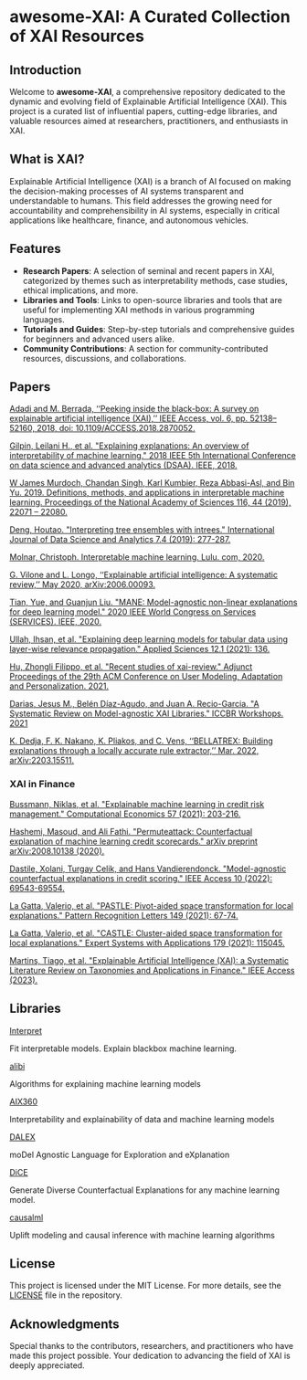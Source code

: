 # awesome-XAI: A Curated Collection of XAI Resources

## Introduction

Welcome to **awesome-XAI**, a comprehensive repository dedicated to the dynamic and evolving field of Explainable Artificial Intelligence (XAI). This project is a curated list of influential papers, cutting-edge libraries, and valuable resources aimed at researchers, practitioners, and enthusiasts in XAI.

## What is XAI?

Explainable Artificial Intelligence (XAI) is a branch of AI focused on making the decision-making processes of AI systems transparent and understandable to humans. This field addresses the growing need for accountability and comprehensibility in AI systems, especially in critical applications like healthcare, finance, and autonomous vehicles.

## Features

- **Research Papers**: A selection of seminal and recent papers in XAI, categorized by themes such as interpretability methods, case studies, ethical implications, and more.
- **Libraries and Tools**: Links to open-source libraries and tools that are useful for implementing XAI methods in various programming languages.
- **Tutorials and Guides**: Step-by-step tutorials and comprehensive guides for beginners and advanced users alike.
- **Community Contributions**: A section for community-contributed resources, discussions, and collaborations.

## Papers 

[Adadi and M. Berrada, ‘‘Peeking inside the black-box: A survey on explainable artificial intelligence (XAI),’’ IEEE Access, vol. 6, pp. 52138–52160, 2018, doi: 10.1109/ACCESS.2018.2870052. ](https://ieeexplore.ieee.org/iel7/6287639/6514899/08466590.pdf)

[Gilpin, Leilani H., et al. "Explaining explanations: An overview of interpretability of machine learning." 2018 IEEE 5th International Conference on data science and advanced analytics (DSAA). IEEE, 2018.](https://arxiv.org/pdf/1806.00069)

[W James Murdoch, Chandan Singh, Karl Kumbier, Reza Abbasi-Asl, and Bin Yu. 2019. Definitions, methods, and applications in interpretable machine learning. Proceedings of the National Academy of Sciences 116, 44 (2019), 22071 – 22080.](https://www.pnas.org/doi/full/10.1073/pnas.1900654116)

[Deng, Houtao. "Interpreting tree ensembles with intrees." International Journal of Data Science and Analytics 7.4 (2019): 277-287.](https://arxiv.org/pdf/1408.5456)

[Molnar, Christoph. Interpretable machine learning. Lulu. com, 2020.](https://dlib.hust.edu.vn/bitstream/HUST/18122/3/OER000000269.pdf)

[G. Vilone and L. Longo, ‘‘Explainable artificial intelligence: A systematic review,’’ May 2020, arXiv:2006.00093.](https://arxiv.org/pdf/2006.00093)

[Tian, Yue, and Guanjun Liu. "MANE: Model-agnostic non-linear explanations for deep learning model." 2020 IEEE World Congress on Services (SERVICES). IEEE, 2020.](https://ieeexplore.ieee.org/abstract/document/9283900/)

[Ullah, Ihsan, et al. "Explaining deep learning models for tabular data using layer-wise relevance propagation." Applied Sciences 12.1 (2021): 136.](https://www.mdpi.com/2076-3417/12/1/136)

[Hu, Zhongli Filippo, et al. "Recent studies of xai-review." Adjunct Proceedings of the 29th ACM Conference on User Modeling, Adaptation and Personalization. 2021.](https://iris.unito.it/bitstream/2318/1801813/2/FairUMAP2021_Recent_studies_of_XAI___a_review%283%29.pdf)

[Darias, Jesus M., Belén Díaz-Agudo, and Juan A. Recio-Garcia. "A Systematic Review on Model-agnostic XAI Libraries." ICCBR Workshops. 2021](https://ceur-ws.org/Vol-3017/96.pdf)

[K. Dedja, F. K. Nakano, K. Pliakos, and C. Vens, ‘‘BELLATREX: Building explanations through a locally accurate rule extractor,’’ Mar. 2022, arXiv:2203.15511.](https://ieeexplore.ieee.org/iel7/6287639/6514899/10105927.pdf)

### XAI in Finance
[Bussmann, Niklas, et al. "Explainable machine learning in credit risk management." Computational Economics 57 (2021): 203-216.](https://link.springer.com/article/10.1007/s10614-020-10042-0)

[Hashemi, Masoud, and Ali Fathi. "Permuteattack: Counterfactual explanation of machine learning credit scorecards." arXiv preprint arXiv:2008.10138 (2020).](https://arxiv.org/pdf/2008.10138)

[Dastile, Xolani, Turgay Celik, and Hans Vandierendonck. "Model-agnostic counterfactual explanations in credit scoring." IEEE Access 10 (2022): 69543-69554.](https://ieeexplore.ieee.org/iel7/6287639/6514899/09781414.pdf)

[La Gatta, Valerio, et al. "PASTLE: Pivot-aided space transformation for local explanations." Pattern Recognition Letters 149 (2021): 67-74.](https://www.sciencedirect.com/science/article/pii/S0167865521002014)

[La Gatta, Valerio, et al. "CASTLE: Cluster-aided space transformation for local explanations." Expert Systems with Applications 179 (2021): 115045.](https://www.sciencedirect.com/science/article/pii/S0957417421004863)

[Martins, Tiago, et al. "Explainable Artificial Intelligence (XAI): a Systematic Literature Review on Taxonomies and Applications in Finance." IEEE Access (2023).](https://ieeexplore.ieee.org/iel7/6287639/10380310/10373833.pdf)


## Libraries

[Interpret](https://github.com/interpretml/interpret)

Fit interpretable models. Explain blackbox machine learning.

[alibi](https://github.com/SeldonIO/alibi)

Algorithms for explaining machine learning models

[AIX360](https://github.com/Trusted-AI/AIX360)

Interpretability and explainability of data and machine learning models

[DALEX](https://github.com/ModelOriented/DALEX)

moDel Agnostic Language for Exploration and eXplanation

[DiCE](https://github.com/interpretml/DiCE)

Generate Diverse Counterfactual Explanations for any machine learning model.

[causalml](https://github.com/uber/causalml)

Uplift modeling and causal inference with machine learning algorithms


## License

This project is licensed under the MIT License. For more details, see the [LICENSE](https://github.com/descartes100/awesome-XAI/blob/main/LICENSE) file in the repository.


## Acknowledgments

Special thanks to the contributors, researchers, and practitioners who have made this project possible. Your dedication to advancing the field of XAI is deeply appreciated.



